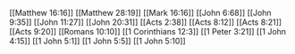 [[Matthew 16:16]]
[[Matthew 28:19]]
[[Mark 16:16]]
[[John 6:68]]
[[John 9:35]]
[[John 11:27]]
[[John 20:31]]
[[Acts 2:38]]
[[Acts 8:12]]
[[Acts 8:21]]
[[Acts 9:20]]
[[Romans 10:10]]
[[1 Corinthians 12:3]]
[[1 Peter 3:21]]
[[1 John 4:15]]
[[1 John 5:1]]
[[1 John 5:5]]
[[1 John 5:10]]

